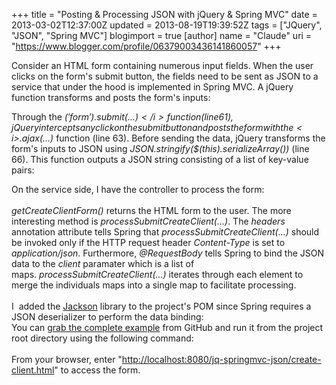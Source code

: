 +++
title = "Posting & Processing JSON with jQuery & Spring MVC"
date = 2013-03-02T12:37:00Z
updated = 2013-08-19T19:39:52Z
tags = ["JQuery", "JSON", "Spring MVC"]
blogimport = true
[author]
	name = "Claude"
	uri = "https://www.blogger.com/profile/06379003436141860057"
+++

Consider an HTML form containing numerous input fields. When the user clicks on the form's submit button, the fields need to be sent as JSON to a service that under the hood is implemented in Spring MVC. A jQuery function transforms and posts the form's inputs:<br />
<script src="https://gist.github.com/claudemamo/5066797.js?file=NewClientForm.jsp"></script>
Through the <i>$('form').submit(...)</i> function (line 61), jQuery intercepts any click on the submit button and posts the form with the <i>$.ajax(...)</i> function (line 63). Before sending the data, jQuery transforms the form's inputs to JSON using&nbsp;<i>JSON.stringify($(this).serializeArray())</i> (line 66). This function outputs a JSON string consisting of a list of key-value pairs:<br />
<script src="https://gist.github.com/claudemamo/5066797.js?file=output.json"></script>
On the service side, I have the controller to process the form:<br /><br /><script src="https://gist.github.com/claudemamo/5066797.js?file=ApplicationController.java"></script><i>getCreateClientForm()</i> returns the HTML form to the user. The more interesting method is&nbsp;<i>processSubmitCreateClient(...)</i>.
The <i>headers</i> annotation attribute tells Spring that&nbsp;<i>processSubmitCreateClient(...)</i>&nbsp;should be invoked only if the HTTP request header <i>Content-Type</i> is set to <i>application/json</i>. Furthermore,&nbsp;<i>@RequestBody</i> tells Spring to bind the JSON data to the <i>client</i> paramater which is a list of maps.&nbsp;<i>processSubmitCreateClient(...)</i>&nbsp;iterates through each element to merge the individuals maps into a single map to facilitate processing.<br /><br />I &nbsp;added the <a href="https://github.com/FasterXML/jackson" target="_blank">Jackson</a> library to the project's POM since Spring requires a JSON deserializer to perform the data binding:
<br /><script src="https://gist.github.com/claudemamo/5066797.js?file=pom.xml"></script>You can <a href="https://github.com/claudemamo/jq-springmvc-json" target="_blank">grab the complete example</a> from GitHub and run it from the project root directory using the following command:<br /><br /><script src="https://gist.github.com/claudemamo/5066797.js?file=run.sh"></script>From your browser, enter "<a href="http://localhost:8080/jq-springmvc-json/create-client.html">http://localhost:8080/jq-springmvc-json/create-client.html</a>" to access the form.
